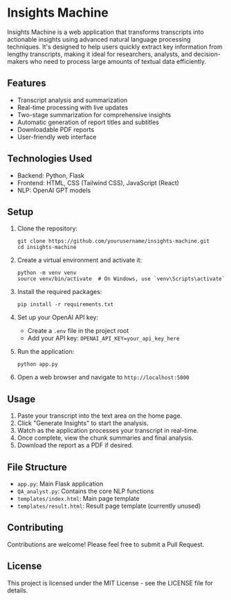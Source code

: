 # Insights Machine

Insights Machine is a web application that transforms transcripts into actionable insights using advanced natural language processing techniques. It's designed to help users quickly extract key information from lengthy transcripts, making it ideal for researchers, analysts, and decision-makers who need to process large amounts of textual data efficiently.

## Features

- Transcript analysis and summarization
- Real-time processing with live updates
- Two-stage summarization for comprehensive insights
- Automatic generation of report titles and subtitles
- Downloadable PDF reports
- User-friendly web interface

## Technologies Used

- Backend: Python, Flask
- Frontend: HTML, CSS (Tailwind CSS), JavaScript (React)
- NLP: OpenAI GPT models

## Setup

1. Clone the repository:
   ```
   git clone https://github.com/yourusername/insights-machine.git
   cd insights-machine
   ```

2. Create a virtual environment and activate it:
   ```
   python -m venv venv
   source venv/bin/activate  # On Windows, use `venv\Scripts\activate`
   ```

3. Install the required packages:
   ```
   pip install -r requirements.txt
   ```

4. Set up your OpenAI API key:
   - Create a `.env` file in the project root
   - Add your API key: `OPENAI_API_KEY=your_api_key_here`

5. Run the application:
   ```
   python app.py
   ```

6. Open a web browser and navigate to `http://localhost:5000`

## Usage

1. Paste your transcript into the text area on the home page.
2. Click "Generate Insights" to start the analysis.
3. Watch as the application processes your transcript in real-time.
4. Once complete, view the chunk summaries and final analysis.
5. Download the report as a PDF if desired.

## File Structure

- `app.py`: Main Flask application
- `QA_analyst.py`: Contains the core NLP functions
- `templates/index.html`: Main page template
- `templates/result.html`: Result page template (currently unused)

## Contributing

Contributions are welcome! Please feel free to submit a Pull Request.

## License

This project is licensed under the MIT License - see the LICENSE file for details.